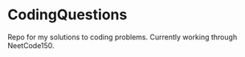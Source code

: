 # CodingQuestions

Repo for my solutions to coding problems. Currently working through NeetCode150.
